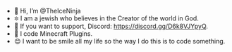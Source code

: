 - 👋 Hi, I’m @TheIceNinja
- 🔯 I am a jewish who believes in the Creator of the world in God.
- 📱 If you want to support, Discord: https://discord.gg/D6k8VJYpyQ.
- 🤖 I code Minecraft Plugins.
- 😊 I want to be smile all my life so the way I do this is to code something.

<!---

--->
